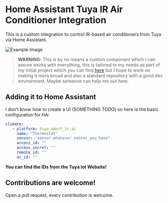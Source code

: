 # Home Assistant Tuya IR Air Conditioner Integration

This is a custom integration to control IR-based air conditioners from Tuya via Home Assistant.

![Example Image](https://github.com/DavidIlie/tuya-smart-ir-ac/assets/47594764/c91995e3-474c-47df-83f6-eaf64371a1d4)

> **WARNING:** This is by no means a custom component which I can assure works with everything, this is tailored to my needs as part of my initial project which you can find [here](https://davidilie.com) but I hope to work on making it more broad and also a standard repository with a good dev environment. Maybe someone can help me out here.

## Adding it to Home Assistant

I don't know how to create a UI (SOMETHING TODO) so here is the basic configuration for HA:

```yaml
climate:
   - platform: tuya_smart_ir_ac
     name: "Thermostat"
     sensor: "sensor.whatever_sensor_you_have"
     access_id: ""
     access_secret: ""
     remote_id: ""
     ac_id: ""
```

**You can find the IDs from the Tuya Iot Website!**

## Contributions are welcome!

Open a pull request, every contribution is welcome.
